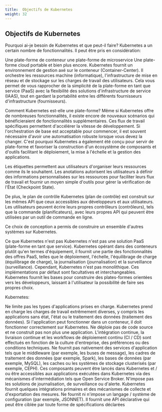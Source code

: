 ```yaml
---
title:  Objectifs de Kubernetes
weight: 32
--- 
```


## Objectifs de Kubernetes


Pourquoi ai-je besoin de Kubernetes et que peut-il faire?
Kubernetes a un certain nombre de fonctionnalités. Il peut être pris en considération:

Une plate-forme de conteneur
une plate-forme de microservice
Une plate-forme cloud portable et bien plus encore.
Kubernetes fournit un environnement de gestion axé sur le conteneur (Container-Center). Il orchestre les ressources machine (informatique), l'infrastructure de mise en réseau et de stockage sur les charges de travail des utilisateurs. Cela vous permet de vous rapprocher de la simplicité de la plate-forme en tant que service (PaaS) avec la flexibilité des solutions d'infrastructure de service (IAAS), tout en gardant la portabilité entre les différents fournisseurs d'infrastructure (fournisseurs).

Comment Kubernetes est-elle une plate-forme?
Même si Kubernetes offre de nombreuses fonctionnalités, il existe encore de nouveaux scénarios qui bénéficieraient de fonctionnalités supplémentaires. Ces flux de travail spécifiques permettent d'accélérer la vitesse de développement. Si l'orchestration de base est acceptable pour commencer, il est souvent nécessaire d'avoir une automatisation robuste lorsque vous devez la changer. C'est pourquoi Kubernetes a également été conçu pour servir de plate-forme et favoriser la construction d'un écosystème de composants et d'outils facilitant le déploiement, la mise à l'échelle et la gestion des applications.

Les étiquettes permettent aux utilisateurs d'organiser leurs ressources comme ils le souhaitent. Les anotations autorisent les utilisateurs à définir des informations personnalisées sur les ressources pour faciliter leurs flux de travail et fournir un moyen simple d'outils pour gérer la vérification de l'État (Checkpoint State).

De plus, le plan de contrôle Kubernetes (plan de contrôle) est construit sur les mêmes API que ceux accessibles aux développeurs et aux utilisateurs. Les utilisateurs peuvent écrire leurs propres contrôleurs (contrôleurs), tels que la commande (planificateurs), avec leurs propres API qui peuvent être utilisées par un outil de commande en ligne.

Ce choix de conception a permis de construire un ensemble d'autres systèmes sur Kubernetes.

Ce que Kubernetes n'est pas
Kubernetes n'est pas une solution PaaS (plate-forme en tant que service). Kubernetes opérant dans des conteneurs plutôt qu'en termes d'équipement, il fournit une partie des fonctionnalités des offres PaaS, telles que le déploiement, l'échelle, l'équilibrage de charge (équilibrage de charge), la journalisation (journalisation) et la surveillance (surveillance). Cependant, Kubernetes n'est pas monolithique. Ces implémentations par défaut sont facultatives et interchangeables. Kubernetes fournit les bases pour construire des plates-formes orientées vers les développeurs, laissant à l'utilisateur la possibilité de faire ses propres choix.

Kubernetes:

Ne limite pas les types d'applications prises en charge. Kubernetes prend en charge les charges de travail extrêmement diverses, y compris les applications sans état, l'état ou le traitement des données (traitement des données). Si l'application peut fonctionner dans un conteneur, il doit fonctionner correctement sur Kubernetes.
Ne déploie pas de code source et ne construit pas non plus une application. L'intégration continue, la livraison continue et les workflows de déploiement continu (CI / CD) sont effectués en fonction de la culture d'entreprise, des préférences ou des conditions techniques.
Ne fournit pas nativement des services d'application tels que le middleware (par exemple, les buses de message), les cadres de traitement des données (par exemple, Spark), les bases de données (par exemple, MySQL), les caches ou les systèmes de stockage clusterisés (par exemple, CEPH). Ces composants peuvent être lancés dans Kubernetes et / ou être accessibles aux applications exécutées dans Kubernetes via des mécanismes d'intermédiation tels que Open Service Broker.
N'impose pas les solutions de journalisation, de surveillance ou d'alerte. Kubernetes fournit quelques intégrations primaires et des mécanismes de collecte et d'exportation des mesures.
Ne fournit ni n'impose un langage / système de configuration (par exemple, JSONNET). Il fournit une API déclarative qui peut être ciblée par toute forme de spécifications déclarées